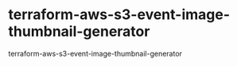 # terraform-aws-s3-event-image-thumbnail-generator
terraform-aws-s3-event-image-thumbnail-generator
